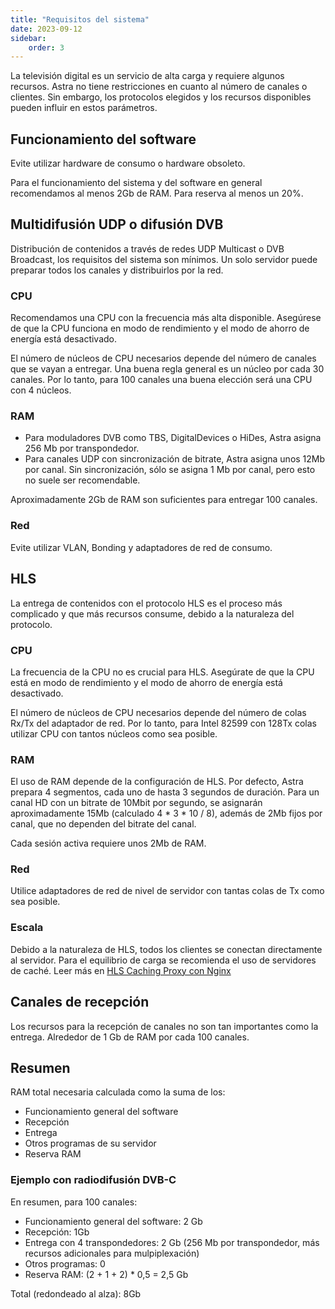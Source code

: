 ```yaml
---
title: "Requisitos del sistema"
date: 2023-09-12
sidebar:
    order: 3
---
```


La televisión digital es un servicio de alta carga y requiere algunos recursos. Astra no tiene restricciones en cuanto al número de canales o clientes. Sin embargo, los protocolos elegidos y los recursos disponibles pueden influir en estos parámetros.

## Funcionamiento del software[](https://help.cesbo.com/astra/getting-started/first-steps/requirements#software-operation)

Evite utilizar hardware de consumo o hardware obsoleto.

Para el funcionamiento del sistema y del software en general recomendamos al menos 2Gb de RAM. Para reserva al menos un 20%.

## Multidifusión UDP o difusión DVB[](https://help.cesbo.com/astra/getting-started/first-steps/requirements#udp-multicast-or-dvb-broadcast)

Distribución de contenidos a través de redes UDP Multicast o DVB Broadcast, los requisitos del sistema son mínimos. Un solo servidor puede preparar todos los canales y distribuirlos por la red.

### CPU

Recomendamos una CPU con la frecuencia más alta disponible. Asegúrese de que la CPU funciona en modo de rendimiento y el modo de ahorro de energía está desactivado.

El número de núcleos de CPU necesarios depende del número de canales que se vayan a entregar. Una buena regla general es un núcleo por cada 30 canales. Por lo tanto, para 100 canales una buena elección será una CPU con 4 núcleos.

### RAM

- Para moduladores DVB como TBS, DigitalDevices o HiDes, Astra asigna 256 Mb por transpondedor.
- Para canales UDP con sincronización de bitrate, Astra asigna unos 12Mb por canal. Sin sincronización, sólo se asigna 1 Mb por canal, pero esto no suele ser recomendable.

Aproximadamente 2Gb de RAM son suficientes para entregar 100 canales.

### Red

Evite utilizar VLAN, Bonding y adaptadores de red de consumo.

## HLS[](https://help.cesbo.com/astra/getting-started/first-steps/requirements#hls)

La entrega de contenidos con el protocolo HLS es el proceso más complicado y que más recursos consume, debido a la naturaleza del protocolo.

### CPU

La frecuencia de la CPU no es crucial para HLS. Asegúrate de que la CPU está en modo de rendimiento y el modo de ahorro de energía está desactivado.

El número de núcleos de CPU necesarios depende del número de colas Rx/Tx del adaptador de red. Por lo tanto, para Intel 82599 con 128Tx colas utilizar CPU con tantos núcleos como sea posible.

### RAM

El uso de RAM depende de la configuración de HLS. Por defecto, Astra prepara 4 segmentos, cada uno de hasta 3 segundos de duración. Para un canal HD con un bitrate de 10Mbit por segundo, se asignarán aproximadamente 15Mb (calculado 4 \* 3 \* 10 / 8), además de 2Mb fijos por canal, que no dependen del bitrate del canal.

Cada sesión activa requiere unos 2Mb de RAM.

### Red

Utilice adaptadores de red de nivel de servidor con tantas colas de Tx como sea posible.

### Escala

Debido a la naturaleza de HLS, todos los clientes se conectan directamente al servidor. Para el equilibrio de carga se recomienda el uso de servidores de caché. Leer más en [HLS Caching Proxy con Nginx](https://help.cesbo.com/misc/tools-and-utilities/network/hls-caching-proxy-with-nginx)

## Canales de recepción[](https://help.cesbo.com/astra/getting-started/first-steps/requirements#receiving-channels)

Los recursos para la recepción de canales no son tan importantes como la entrega. Alrededor de 1 Gb de RAM por cada 100 canales.

## Resumen[](https://help.cesbo.com/astra/getting-started/first-steps/requirements#summary)

RAM total necesaria calculada como la suma de los:

- Funcionamiento general del software
- Recepción
- Entrega
- Otros programas de su servidor
- Reserva RAM

### Ejemplo con radiodifusión DVB-C

En resumen, para 100 canales:

- Funcionamiento general del software: 2 Gb
- Recepción: 1Gb
- Entrega con 4 transpondedores: 2 Gb (256 Mb por transpondedor, más recursos adicionales para mulpiplexación)
- Otros programas: 0
- Reserva RAM: (2 + 1 + 2) \* 0,5 = 2,5 Gb

Total (redondeado al alza): 8Gb
